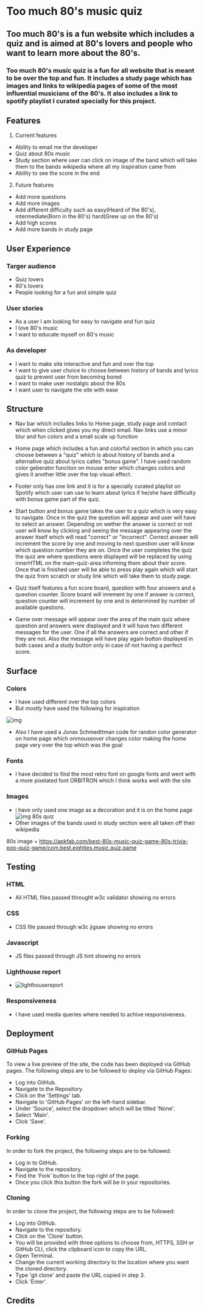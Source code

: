 # Too much 80's music quiz


## Too much 80's is a fun website which includes a quiz and is aimed at 80's lovers and people who want to learn more about the 80's.
### Too much 80's music quiz is a fun for all website that is meant to be over the top and fun. It includes a study page which has images and links to wikipedia pages of some of the most influential musicians of the 80's. It also includes a link to spotify playlist I curated specially for this project.

## Features
1. Current features
- Ability to email me the developer
- Quiz about 80s music
- Study section where user can click on image of the band which will take them to the bands wikipedia where all my inspiration came from
- Ability to see the score in the end

2. Future features
- Add more questions
- Add more images
- Add different difficulty such as easy(Heard of the 80's), intermediate(Born in the 80's) hard(Grew up on the 80's)
- Add high scores
- Add more bands in study page
## User Experience

### Targer audience
- Quiz lovers
- 80's lovers
- People looking for a fun and simple quiz

### User stories
- As a user I am looking for easy to navigate and fun quiz 
- I love 80's music
- I want to educate myself on 80's music

### As developer
- I want to make site interactive and fun and over the top
- I want to give user choice to choose between history of bands and lyrics quiz to prevent user from becoming bored
- I want to make user nostalgic about the 80s
- I want user to navigate the site with ease

## Structure

- Nav bar which includes links to Home page, study page and contact which when clicked gives you my direct email. Nav links use a minor blur and fun colors and a small scale up function

- Home page which includes a fun and colorful section in which you can choose between a "quiz" which is about history of bands and a alternative quiz about lyrics calles "bonus game". I have used random color geberator function on mouse enter which changes colors and gives it another little over the top visual effect.

- Footer only has one link and it is for a specially curated playlist on Spotify which user can use to learn about lyrics if he/she have difficulty with bonus game part of the quiz.

- Start button and bonus game takes the user to a quiz which is very easy to navigate. Once in the quiz the question will appear and user will have to select an answer. Depending on wether the answer is correct or not user will know by clicking and seeing the message appearing over the answer itself which will read "correct" or "incorrect". Correct answer will increment the score by one and moving to next question user will know which question number they are on. Once the user completes the quiz the quiz are where questions were displayed will be replaced by using innerHTML on the main-quiz-area informing them about their score. Once that is finished user will be able to press play again which will start the quiz from scratch or study link which will take them to study page.

- Quiz itself features a fun score board, question with four answers and a question counter. Score board will inrement by one if answer is correct, question counter will increment by one and is determined by number of available questions.

- Game over message will appear over the area of the main quiz where question and answers were displayed and it will have two different messages for the user. One if all the answers are correct and other if they are not. Also the message will have play again button displayed in both cases and a study button only in case of not having a perfect score.

## Surface
### Colors
- I have used different over the top colors
- But mostly have used the following for inspiration

![img](assets/images/cc6.png)

- Also I have used a Jonas Schmedttman code for randon color generator on home page which onmouseover changes color making the home page very over the top which was the goal

### Fonts
- I have decided to find the most retro font on google fonts and went with a more pixelated font ORBITRON which I think works well with the site
### Images
- i have only used one image as a decoration and it is on the home page 
![img 80s quiz](assets/images/80smusic.png)
- Other images of the bands used in study section were all taken off their wikipedia

80s image = https://apkfab.com/best-80s-music-quiz-game-80s-trivia-pop-quiz-game/com.best.eighties.music.quiz.game

## Testing
### HTML
- All HTML files passed throught w3c validator showing no errors
### CSS
- CSS file passed through w3c jigsaw showing no errors

### Javascript
- JS files passed through JS hint showing no errors

### Lighthouse report
- ![lighthousereport](assets/images/Lighthouse%20report.png)

### Responsiveness
- I have used media queries where needed to achive responsiveness.

## Deployment


### GitHub Pages
To view a live preview of the site, the code has been deployed via GitHub pages. The following steps are to be followed to deploy via GitHub Pages:

- Log into GitHub.
- Navigate to the Repository.
- Click on the 'Settings' tab.
- Navigate to 'GitHub Pages' on the left-hand sidebar.
- Under 'Source', select the dropdown which will be titled 'None'.
- Select 'Main'.
- Click 'Save'.

### Forking
In order to fork the project, the following steps are to be followed:

- Log in to GitHub.
- Navigate to the repository.
- Find the 'Fork' button to the top right of the page.
- Once you click this button the fork will be in your repositories.

### Cloning
In order to clone the project, the following steps are to be followed:

- Log into GitHub.
- Navigate to the repository.
- Click on the 'Clone' button.
- You will be provided with three options to choose from, HTTPS, SSH or GitHub CLI, click the clipboard icon to copy the URL.
- Open Terminal.
- Change the current working directory to the location where you want the cloned directory.
- Type 'git clone' and paste the URL copied in step 3.
- Click 'Enter'.


## Credits
